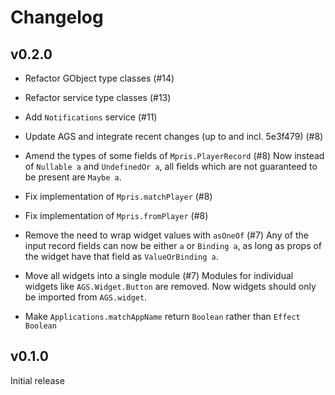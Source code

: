 # Changelog

## v0.2.0

- Refactor GObject type classes (#14)

- Refactor service type classes (#13)

- Add `Notifications` service (#11)

- Update AGS and integrate recent changes (up to and incl. 5e3f479) (#8)

- Amend the types of some fields of `Mpris.PlayerRecord` (#8)
Now instead of `Nullable a` and `UndefinedOr a`, all fields which are not guaranteed to be present are `Maybe a`.

- Fix implementation of `Mpris.matchPlayer` (#8)

- Fix implementation of `Mpris.fromPlayer` (#8)

- Remove the need to wrap widget values with `asOneOf` (#7)
Any of the input record fields can now be either `a` or `Binding a`, as long as props of the widget have that field as `ValueOrBinding a`.

- Move all widgets into a single module (#7)
Modules for individual widgets like `AGS.Widget.Button` are removed.
Now widgets should only be imported from `AGS.widget`.

- Make `Applications.matchAppName` return `Boolean` rather than `Effect Boolean`

## v0.1.0
Initial release
